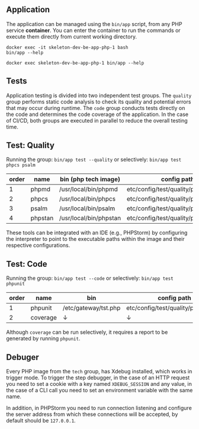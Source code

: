 ## Application

The application can be managed using the `bin/app` script, from any PHP service **container**. You can enter the container to run the commands or execute them directly from current working directory.

```shell
docker exec -it skeleton-dev-be-app-php-1 bash
bin/app --help
```
```shell
docker exec skeleton-dev-be-app-php-1 bin/app --help
```

## Tests
Application testing is divided into two independent test groups. The `quality` group performs static code analysis to check its quality and potential errors that may occur during runtime. The `code` group conducts tests directly on the code and determines the code coverage of the application. In the case of CI/CD, both groups are executed in parallel to reduce the overall testing time.

## Test: Quality
Running the group: `bin/app test --quality` or selectively: `bin/app test phpcs psalm`

| order | name    | bin (php tech image)   | config path                          |
|-------|---------|------------------------|--------------------------------------|
| 1     | phpmd   | /usr/local/bin/phpmd   | etc/config/test/quality/phpmd.xml    |
| 2     | phpcs   | /usr/local/bin/phpcs   | etc/config/test/quality/phpcs.xml    |
| 3     | psalm   | /usr/local/bin/psalm   | etc/config/test/quality/psalm.xml    |
| 4     | phpstan | /usr/local/bin/phpstan | etc/config/test/quality/phpstan.neon |

These tools can be integrated with an IDE (e.g., PHPStorm) by configuring the interpreter to point to the executable paths within the image and their respective configurations.

## Test: Code
Running the group: `bin/app test --code` or selectively: `bin/app test phpunit`

| order | name     | bin                  | config path                         |
|-------|----------|----------------------|-------------------------------------|
| 1     | phpunit  | /etc/gateway/tst.php | etc/config/test/quality/phpunit.xml |
| 2     | coverage | ↓                    | ↓                                   |

Although `coverage` can be run selectively, it requires a report to be generated by running `phpunit`.

## Debuger
Every PHP image from the `tech` group, has Xdebug installed, which works in trigger mode. To trigger the step debugger, in the case of an HTTP request you need to set a cookie with a key named `XDEBUG_SESSION` and any value, in the case of a CLI call you need to set an environment variable with the same name.

In addition, in PHPStorm you need to run connection listening and configure the server address from which these connections will be accepted, by default should be `127.0.0.1`.